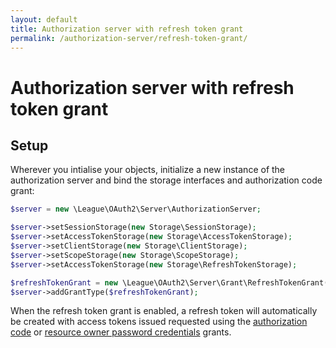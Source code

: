 ```yaml
---
layout: default
title: Authorization server with refresh token grant
permalink: /authorization-server/refresh-token-grant/
---
```


# Authorization server with refresh token grant

## Setup

Wherever you intialise your objects, initialize a new instance of the authorization server and bind the storage interfaces and authorization code grant:

~~~ php
$server = new \League\OAuth2\Server\AuthorizationServer;

$server->setSessionStorage(new Storage\SessionStorage);
$server->setAccessTokenStorage(new Storage\AccessTokenStorage);
$server->setClientStorage(new Storage\ClientStorage);
$server->setScopeStorage(new Storage\ScopeStorage);
$server->setAccessTokenStorage(new Storage\RefreshTokenStorage);

$refreshTokenGrant = new \League\OAuth2\Server\Grant\RefreshTokenGrant();
$server->addGrantType($refreshTokenGrant);
~~~

When the refresh token grant is enabled, a refresh token will automatically be created with access tokens issued requested using the [authorization code](/authorization-server/auth-code-grant/) or [resource owner password credentials](/authorization-server/resource-owner-password-credentials-grant/) grants.
